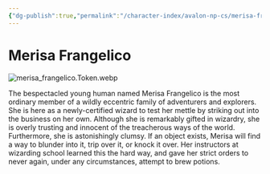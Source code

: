 ```yaml
---
{"dg-publish":true,"permalink":"/character-index/avalon-np-cs/merisa-frangelico/","title":"Merisa Frangelico","tags":["JournalEntryPage"]}
---
```


# Merisa Frangelico
![merisa_frangelico.Token.webp](/img/user/Voidbound%20token%20images/merisa_frangelico.Token.webp)

The bespectacled young human named Merisa Frangelico is the most ordinary member of a wildly eccentric family of adventurers and explorers. She is here as a newly-certified wizard to test her mettle by striking out into the business on her own. Although she is remarkably gifted in wizardry, she is overly trusting and innocent of the treacherous ways of the world. Furthermore, she is astonishingly clumsy. If an object exists, Merisa will find a way to blunder into it, trip over it, or knock it over. Her instructors at wizarding school learned this the hard way, and gave her strict orders to never again, under any circumstances, attempt to brew potions.